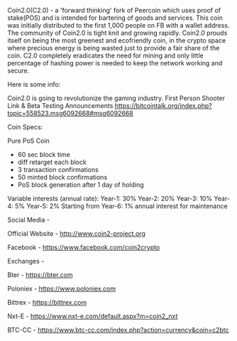 Coin2.0(C2.0) - a 'forward thinking' fork of Peercoin which uses proof of stake(POS) and is intended for bartering of goods and services. This coin was initially distributed to the first 1,000 people on FB with a wallet address.  The community of Coin2.0 is tight knit and growing rapidly. Coin2.0 prouds itself on being the most greenest and ecofriendly coin, in the crypto space where 
precious energy is being wasted just to provide a fair share of the coin. C2.0 completely eradicates
the need for mining and only little percentage of hashing power is needed to keep the network working
and secure. 

Here is some info: 

Coin2.0 is going to revolutionize the gaming industry.
First Person Shooter Link & Beta Testing Announcements 
https://bitcointalk.org/index.php?topic=558523.msg6092668#msg6092668


Coin Specs:

Pure PoS Coin
- 60 sec block time
- diff retarget each block
- 3 transaction confirmations
- 50 minted block confirmations
- PoS block generation after 1 day of holding

Variable interests (annual rate):
Year-1: 30%
Year-2: 20%
Year-3: 10%
Year-4: 5%
Year-5: 2%
Starting from Year-6: 1% annual interest for maintenance

Social Media -

Official Website - http://www.coin2-project.org

Facebook - https://www.facebook.com/coin2crypto 


Exchanges -

Bter - https://bter.com

Poloniex - https://www.poloniex.com

Bittrex - https://bittrex.com

Nxt-E - https://www.nxt-e.com/default.aspx?m=coin2_nxt

BTC-CC - https://www.btc-cc.com/index.php?action=currency&coin=c2btc
